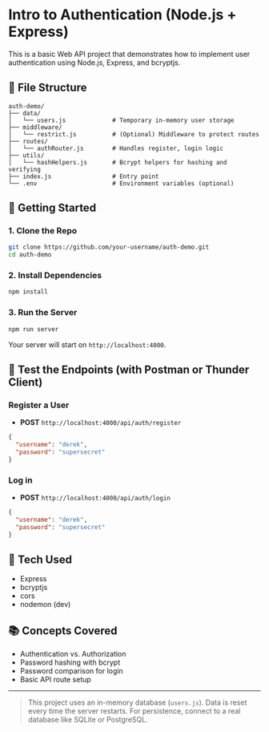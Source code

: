 # Intro to Authentication (Node.js + Express)

This is a basic Web API project that demonstrates how to implement user authentication using Node.js, Express, and bcryptjs.

## 📁 File Structure

```
auth-demo/
├── data/
│   └── users.js             # Temporary in-memory user storage
├── middleware/
│   └── restrict.js          # (Optional) Middleware to protect routes
├── routes/
│   └── authRouter.js        # Handles register, login logic
├── utils/
│   └── hashHelpers.js       # Bcrypt helpers for hashing and verifying
├── index.js                 # Entry point
└── .env                     # Environment variables (optional)
```

## 🚀 Getting Started

### 1. Clone the Repo

```bash
git clone https://github.com/your-username/auth-demo.git
cd auth-demo
```

### 2. Install Dependencies

```bash
npm install
```

### 3. Run the Server

```bash
npm run server
```

Your server will start on `http://localhost:4000`.

## 🧪 Test the Endpoints (with Postman or Thunder Client)

### Register a User

- **POST** `http://localhost:4000/api/auth/register`
```json
{
  "username": "derek",
  "password": "supersecret"
}
```

### Log in

- **POST** `http://localhost:4000/api/auth/login`
```json
{
  "username": "derek",
  "password": "supersecret"
}
```

## 🔐 Tech Used

- Express
- bcryptjs
- cors
- nodemon (dev)

## 📚 Concepts Covered

- Authentication vs. Authorization
- Password hashing with bcrypt
- Password comparison for login
- Basic API route setup

---

> This project uses an in-memory database (`users.js`). Data is reset every time the server restarts. For persistence, connect to a real database like SQLite or PostgreSQL.
